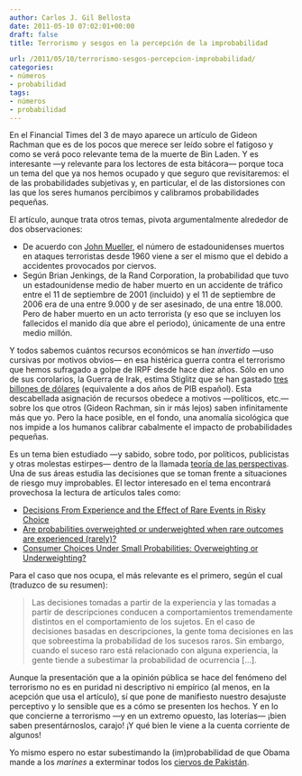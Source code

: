 ```yaml
---
author: Carlos J. Gil Bellosta
date: 2011-05-10 07:02:01+00:00
draft: false
title: Terrorismo y sesgos en la percepción de la improbabilidad

url: /2011/05/10/terrorismo-sesgos-percepcion-improbabilidad/
categories:
- números
- probabilidad
tags:
- números
- probabilidad
---
```


En el Financial Times del 3 de mayo aparece un artículo de Gideon Rachman que es de los pocos que merece ser leído sobre el fatigoso y como se verá poco relevante tema de la muerte de Bin Laden. Y es interesante —y relevante para los lectores de esta bitácora— porque toca un tema del que ya nos hemos ocupado y que seguro que revisitaremos: el de las probabilidades subjetivas y, en particular, el de las distorsiones con las que los seres humanos percibimos y calibramos probabilidades pequeñas.

El artículo, aunque trata otros temas, pivota argumentalmente alrededor de dos observaciones:



* De acuerdo con [John Mueller](http://en.wikipedia.org/wiki/John_Mueller), el número de estadounidenses muertos en ataques terroristas desde 1960 viene a ser el mismo que el debido a accidentes provocados por ciervos.
* Según Brian Jenkings, de la Rand Corporation, la probabilidad que tuvo un estadounidense medio de haber muerto en un accidente de tráfico entre el 11 de septiembre de 2001 (incluido) y el 11 de septiembre de 2006 era de una entre 9.000 y de ser asesinado, de una entre 18.000. Pero de haber muerto en un acto terrorista (y eso que se incluyen los fallecidos el manido día que abre el periodo), únicamente de una entre medio millón.

Y todos sabemos cuántos recursos económicos se han _invertido_ —uso cursivas por motivos obvios— en esa histérica guerra contra el terrorismo que hemos sufragado a golpe de IRPF desde hace diez años. Sólo en uno de sus corolarios, la Guerra de Irak, estima Stiglitz que se han gastado [tres billones de dólares](http://threetrilliondollarwar.org/) (equivalente a dos años de PIB español). Esta descabellada asignación de recursos obedece a motivos —políticos, etc.— sobre los que otros (Gideon Rachman, sin ir más lejos) saben infinitamente más que yo. Pero la hace posible, en el fondo, una anomalía sicológica que nos impide a los humanos calibrar cabalmente el impacto de probabilidades pequeñas.

Es un tema bien estudiado —y sabido, sobre todo, por políticos, publicistas y otras molestas estirpes— dentro de la llamada [teoría de las perspectivas](http://es.wikipedia.org/wiki/Teor%C3%ADa_de_las_perspectivas). Una de sus áreas estudia las decisiones que se toman frente a situaciones de riesgo muy improbables. El lector interesado en el tema encontrará provechosa la lectura de artículos tales como:



* [Decisions From Experience and the Effect of Rare Events in Risky Choice](http://www.socialbehavior.uzh.ch/teaching/semsocialneurosciencespring09/hertwig-psysci04.pdf )
* [Are probabilities overweighted or underweighted when rare outcomes are experienced (rarely)? ](http://wrap.warwick.ac.uk/1097/1/WRAP_Ungemach_8573940-200709-ungemach_chater_stewart_2009.pdf)
* [Consumer Choices Under Small Probabilities: Overweighting or Underweighting? ](http://econpapers.repec.org/article/kapmktlet/v_3a16_3ay_3a2005_3ai_3a1_3ap_3a5-18.htm)

Para el caso que nos ocupa, el más relevante es el primero, según el cual (traduzco de su resumen):


>Las decisiones tomadas a partir de la experiencia y las tomadas a partir de descripciones conducen a comportamientos tremendamente distintos en el comportamiento de los sujetos. En el caso de decisiones basadas en descripciones, la gente toma decisiones en las que sobreestima la probabilidad de los sucesos raros. Sin embargo, cuando el suceso raro está relacionado con alguna experiencia, la gente tiende a subestimar la probabilidad de ocurrencia [...].


Aunque la presentación que a la opinión pública se hace del fenómeno del terrorismo no es en puridad ni descriptivo ni empírico (al menos, en la acepción que usa el artículo), sí que pone de manifiesto nuestro desajuste perceptivo y lo sensible que es a cómo se presenten los hechos. Y en lo que concierne a terrorismo —y en un extremo opuesto, las loterías— ¡bien saben presentárnoslos, carajo! ¡Y qué bien le viene a la cuenta corriente de algunos!

Yo mismo espero no estar subestimando la (im)probabilidad de que Obama mande a los _marines_ a exterminar todos los [ciervos de Pakistán](http://en.wikipedia.org/wiki/Kashmir_stag).
